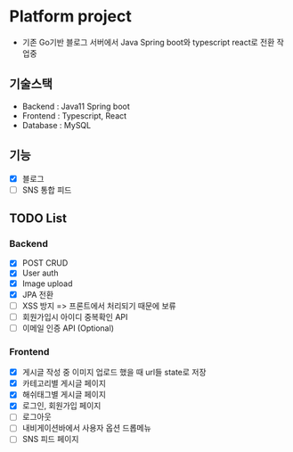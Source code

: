 # Platform project
- 기존 Go기반 블로그 서버에서 Java Spring boot와 typescript react로 전환 작업중

## 기술스택
- Backend : Java11 Spring boot
- Frontend : Typescript, React
- Database : MySQL

## 기능
- [X] 블로그
- [ ] SNS 통합 피드

## TODO List
### Backend
- [x] POST CRUD 
- [x] User auth
- [x] Image upload
- [x] JPA 전환
- [ ] XSS 방지 => 프론트에서 처리되기 때문에 보류
- [ ] 회원가입시 아이디 중복확인 API
- [ ] 이메일 인증 API (Optional)

### Frontend
- [X] 게시글 작성 중 이미지 업로드 했을 때 url들 state로 저장
- [X] 카테고리별 게시글 페이지 
- [X] 해쉬태그별 게시글 페이지
- [X] 로그인, 회원가입 페이지
- [ ] 로그아웃
- [ ] 내비게이션바에서 사용자 옵션 드롭메뉴
- [ ] SNS 피드 페이지
